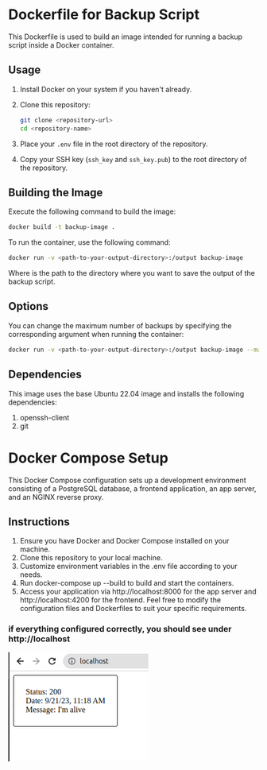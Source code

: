 # Dockerfile for Backup Script

This Dockerfile is used to build an image intended for running a backup script inside a Docker container.

## Usage

1. Install Docker on your system if you haven't already.
2. Clone this repository:

    ```bash
    git clone <repository-url>
    cd <repository-name>
    ```

3. Place your `.env` file in the root directory of the repository.
4. Copy your SSH key (`ssh_key` and `ssh_key.pub`) to the root directory of the repository.

## Building the Image
Execute the following command to build the image:

```bash
docker build -t backup-image .
```
To run the container, use the following command:
```bash
docker run -v <path-to-your-output-directory>:/output backup-image
```
Where <path-to-your-output-directory> is the path to the directory where you want to save the output of the backup script.

## Options
You can change the maximum number of backups by specifying the corresponding argument when running the container:
```bash
docker run -v <path-to-your-output-directory>:/output backup-image --max-backups <number-of-backups>
```
## Dependencies
This image uses the base Ubuntu 22.04 image and installs the following dependencies:

1. openssh-client
2. git


# Docker Compose Setup
This Docker Compose configuration sets up a development environment consisting of a PostgreSQL database, a frontend application, an app server, and an NGINX reverse proxy. 

## Instructions
1. Ensure you have Docker and Docker Compose installed on your machine.
2. Clone this repository to your local machine.
3. Customize environment variables in the .env file according to your needs.
4. Run docker-compose up --build to build and start the containers.
5. Access your application via http://localhost:8000 for the app server and http://localhost:4200 for the frontend.
Feel free to modify the configuration files and Dockerfiles to suit your specific requirements.

### if everything configured correctly, you should see under http://localhost
![Docker-compose](localhost.png)
